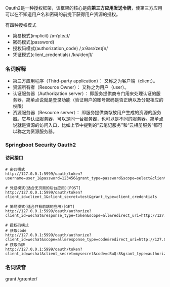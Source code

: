 Oauth2是一种授权框架，该框架的核心是**向第三方应用发送令牌**，使第三方应用可以在不知道用户名和密码的前提下获得用户资源的授权。

有四种授权模式
- 简易模式(implicit)  /ɪmˈplɪsɪt/
- 密码模式(password)
- 授权码模式(authorization_code) /ˌɔːθərəˈzeɪʃn/
- 凭证模式(client_credentials) /krəˈdenʃl/

### 名词解释
- 第三方应用程序（Third-party application）： 又称之为客户端（client）。
- 资源所有者（Resource Owner）： 又称之为用户（user）。
- 认证服务器（Authorization server）： 即服务提供商专门用来处理认证的服务器，简单点说就是登录功能（验证用户的账号密码是否正确以及分配相应的权限）
- 资源服务器（Resource server）： 即服务提供商存放用户生成的资源的服务器。它与认证服务器，可以是同一台服务器，也可以是不同的服务器。简单点说就是资源的访问入口，比如上节中提到的“云笔记服务”和“云相册服务”都可以称之为资源服务器。

### Springboot Security Oauth2
#### 访问接口
```http request
# 密码模式
http://127.0.0.1:5999/oauth/token?username=user_1&password=123456&grant_type=password&scope=select&client_id=client_1&client_secret=test

# 凭证模式(适合无页面的后台应用)[POST]
http://127.0.0.1:5999/oauth/token?client_id=client_1&client_secret=test&grant_type=client_credentials

# 简易模式(适合只有前端的应用)[GET]
http://127.0.0.1:5999/oauth/authorize?client_id=wechat&response_type=token&scope=all&redirect_uri=http://127.0.0.1:5998/pay

# 授权码模式
# 获取code
http://127.0.0.1:5999/oauth/authorize?client_id=wechat&scope=all&response_type=code&redirect_uri=http://127.0.0.1/ac
# 获取令牌
http://127.0.0.1:5999/oauth/token?client_id=wechat&client_secret=mysecret&code=cBuQr8&grant_type=authorization_code
```

### 名词读音
grant /ɡrænter/